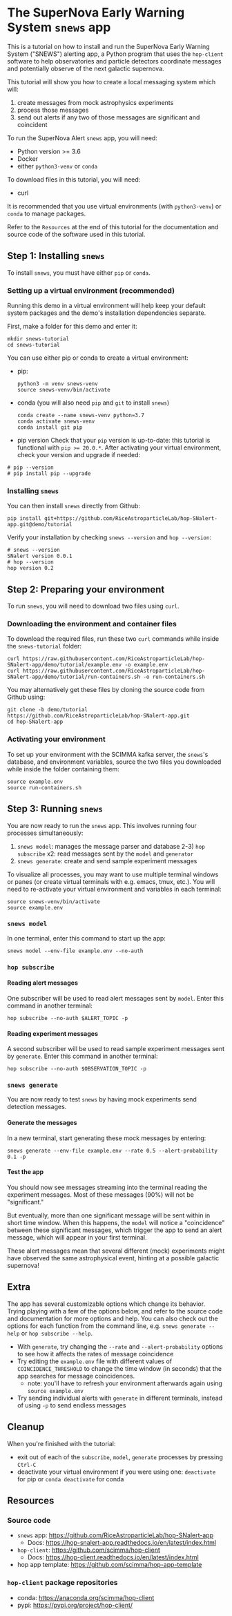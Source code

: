 # The SuperNova Early Warning System `snews` app

This is a tutorial on how to install and run the SuperNova Early Warning System ("SNEWS") alerting app, a Python program that uses the `hop-client` software to help observatories and particle detectors coordinate messages and potentially observe of the next galactic supernova.

This tutorial will show you how to create a local messaging system which will:
1) create messages from mock astrophysics experiments
2) process those messages
3) send out alerts if any two of those messages are significant and coincident

To run the SuperNova Alert `snews` app, you will need:
* Python version >= 3.6
* Docker
* either `python3-venv` or `conda`

To download files in this tutorial, you will need:
* curl

It is recommended that you use virtual environments (with `python3-venv`) or `conda` to manage packages.

Refer to the `Resources` at the end of this tutorial for the documentation and source code of the software used in this tutorial.


## Step 1: Installing `snews`

To install `snews`, you must have either `pip` or `conda`.

### Setting up a virtual environment (recommended)
Running this demo in a virtual environment will help keep your default system packages and the demo's installation dependencies separate.

First, make a folder for this demo and enter it:
```
mkdir snews-tutorial
cd snews-tutorial
```

You can use either pip or conda to create a virtual environment:
* pip:
  ```
  python3 -m venv snews-venv
  source snews-venv/bin/activate
  ```
* conda (you will also need `pip` and `git` to install `snews`)
  ```
  conda create --name snews-venv python=3.7
  conda activate snews-venv
  conda install git pip
  ```

* pip version
Check that your `pip` version is up-to-date: this tutorial is functional with `pip >= 20.0.*`. After activating your virtual environment, check your version and upgrade if needed:
```
# pip --version
# pip install pip --upgrade
```

### Installing `snews`

You can then install `snews` directly from Github:
```
pip install git+https://github.com/RiceAstroparticleLab/hop-SNalert-app.git@demo/tutorial
```

Verify your installation by checking `snews --version` and `hop --version`:
```
# snews --version
SNalert version 0.0.1
# hop --version
hop version 0.2
```

## Step 2: Preparing your environment

To run `snews`, you will need to download two files using `curl`.

### Downloading the environment and container files

To download the required files, run these two `curl` commands while inside the `snews-tutorial` folder:
```
curl https://raw.githubusercontent.com/RiceAstroparticleLab/hop-SNalert-app/demo/tutorial/example.env -o example.env
curl https://raw.githubusercontent.com/RiceAstroparticleLab/hop-SNalert-app/demo/tutorial/run-containers.sh -o run-containers.sh
```

You may alternatively get these files by cloning the source code from Github using:
```
git clone -b demo/tutorial https://github.com/RiceAstroparticleLab/hop-SNalert-app.git
cd hop-SNalert-app
```

### Activating your environment

To set up your environment with the SCIMMA kafka server, the `snews`'s database, and environment variables, source the two files you downloaded while inside the folder containing them:
```
source example.env
source run-containers.sh
```

## Step 3: Running `snews`

You are now ready to run the `snews` app. This involves running four processes simultaneously:
  1) `snews model`: manages the message parser and database
  2-3) `hop subscribe` x2: read messages sent by the `model` and `generator`
  4) `snews generate`: create and send sample experiment messages

To visualize all processes, you may want to use multiple terminal windows or panes (or create virtual terminals with e.g. emacs, tmux, etc.). You will need to re-activate your virtual environment and variables in each terminal:
```
source snews-venv/bin/activate
source example.env
```

### `snews model`
In one terminal, enter this command to start up the app:
```
snews model --env-file example.env --no-auth
```

### `hop subscribe`

#### Reading alert messages
One subscriber will be used to read alert messages sent by `model`. Enter this command in another terminal:
```
hop subscribe --no-auth $ALERT_TOPIC -p
```
#### Reading experiment messages
A second subscriber will be used to read sample experiment messages sent by `generate`. Enter this command in another terminal:
```
hop subscribe --no-auth $OBSERVATION_TOPIC -p
```

### `snews generate`
You are now ready to test `snews` by having mock experiments send detection messages.

#### Generate the messages
In a new terminal, start generating these mock messages by entering:
```
snews generate --env-file example.env --rate 0.5 --alert-probability 0.1 -p
```

#### Test the app
You should now see messages streaming into the terminal reading the experiment messages. Most of these messages (90%) will not be "significant."

But eventually, more than one significant message will be sent within in short time window. When this happens, the `model` will notice a "coincidence" between these significant messages, which trigger the app to send an alert message, which will appear in your first terminal.

These alert messages mean that several different (mock) experiments might have observed the same astrophysical event, hinting at a possible galactic supernova!

## Extra

The app has several customizable options which change its behavior. Trying playing with a few of the options below, and refer to the source code and documentation for more options and help. You can also check out the options for each function from the command line, e.g. `snews generate --help` or `hop subscribe --help`.

* With `generate`, try changing the `--rate` and `--alert-probability` options to see how it affects the rates of message coincidence
* Try editing the `example.env` file with different values of `COINCIDENCE_THRESHOLD` to change the time window (in seconds) that the app searches for message coincidences.
  * note: you'll have to refresh your environment afterwards again using `source example.env`
* Try sending individual alerts with `generate` in different terminals, instead of using `-p` to send endless messages

## Cleanup
When you're finished with the tutorial:
* exit out of each of the `subscribe`, `model`, `generate` processes by pressing `Ctrl-C`
* deactivate your virtual environment if you were using one: `deactivate` for pip or `conda deactivate` for conda

## Resources

### Source code
* `snews` app: https://github.com/RiceAstroparticleLab/hop-SNalert-app
  * Docs: https://hop-snalert-app.readthedocs.io/en/latest/index.html
* `hop-client`: https://github.com/scimma/hop-client
  * Docs: https://hop-client.readthedocs.io/en/latest/index.html
* hop app template: https://github.com/scimma/hop-app-template

### `hop-client` package repositories
* conda: https://anaconda.org/scimma/hop-client
* pypi: https://pypi.org/project/hop-client/
